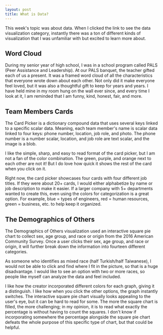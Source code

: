 ```yaml
---
layout: post
title: What is Data?
---
```


This week's topic was about data. When I clicked the link to see the data visualization category, instantly there was a ton of different kinds of visualization that I was unfamiliar with but excited to learn more about. 
<br/>

## Word Cloud

During my senior year of high school, I was in a school program called PALS (Peer Assistance and Leadership). At our PALS banquet, the teacher gifted each of us a present. It was a framed word cloud of all the characteristics that everyone wrote down about each other. Not only did it make everyone feel loved, but it was also a thoughtful gift to keep for years and years. I have held mine in my room hung on the wall ever since, and every time I look at it, I am reminded that I am funny, kind, honest, fair, and more. 
<br/>

## Team Members Cards

The Card Picker is a dictionary compound data that uses several keys linked to a specific scalar data. Meaning, each team member's name is scalar data linked to four keys: phone number, location, job role, and photo. The phone number is a number scalar, location, and job role are text scalar, and the image is a blob.
<br/>

I like the simple, sharp, and easy to read format of the card picker, but I am not a fan of the color combination. The green, purple, and orange next to each other are not it! But I do love how quick it shows the rest of the card when you click on it.
<br/>
 
Right now, the card picker showcases four cards with four different job titles. If they were about 20+ cards, I would either alphabetize by name or job description to make it easier. If a larger company with 5+ departments wanted to create this, even using the colors for categorization is a great option. For example, blue = types of engineers, red = human resources, green = business, etc. to help keep it organized.
<br/>
    
## The Demographics of Others

The Demographics of Others visualization used an interactive square pie chart to collect sex, age group, and race or origin from the 2016 American Community Survey. Once a user clicks their sex, age group, and race or origin, it will further break down the information into fourteen different categories.
<br/>

As someone who identifies as mixed race (half Turkish/half Taiwanese), I would not be able to click and find where I fit in the picture, so that is a huge disadvantage. I would like to see an option with two or more races, so people like myself can analyze the data and feel included.
<br/>

I like how the creator incorporated different colors for each graph, giving it a distinguish. I like how when you click the other options, the graph instantly switches. The interactive square pie chart visually looks appealing to the user's eye, but it can be hard to read for some. The more the square chart is filled, the more challenging; in my opinion, it is to read what exactly the percentage is without having to count the squares. I don't know if incorporating somewhere the percentage alongside the square pie chart defeats the whole purpose of this specific type of chart, but that could be helpful.
<br/>

